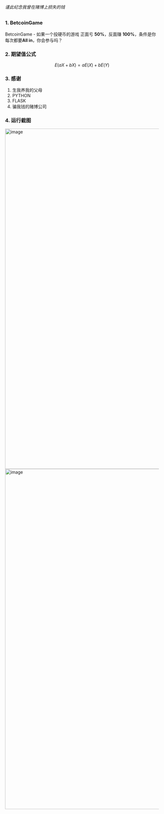 



###### *谨此纪念我曾在赌博上损失的钱*




### 1. BetcoinGame
BetcoinGame - 如果一个投硬币的游戏 正面亏 **50%**，反面赚 **100%**，条件是你每次都要**All in**，你会参与吗？

### 2. 期望值公式
$$
E(aX+bX)= aE(X)+bE(Y)
$$

### 3. 感谢
1. 生我养我的父母
2. PYTHON
3. FLASK
4. 骗我钱的赌博公司

### 4. 运行截图
<img width="1115" alt="image" src="https://github.com/haokanako/BetcoinGame/assets/74845190/e90101a5-5737-4d57-bcdb-ea14ce8c3820">

<img width="1115" alt="image" src="https://github.com/haokanako/BetcoinGame/assets/74845190/5b1ee6b6-d338-4d1d-999f-04cf8e4be628">

